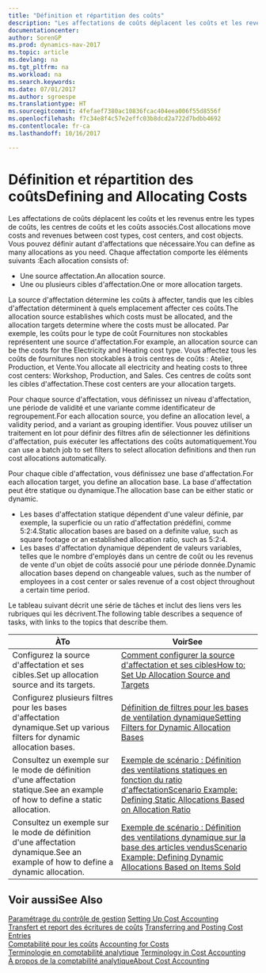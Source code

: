 ```yaml
---
title: "Définition et répartition des coûts"
description: "Les affectations de coûts déplacent les coûts et les revenus entre les types de coûts, les centres de coûts et les coûts associés. Vous pouvez définir autant d'affectations que nécessaire."
documentationcenter: 
author: SorenGP
ms.prod: dynamics-nav-2017
ms.topic: article
ms.devlang: na
ms.tgt_pltfrm: na
ms.workload: na
ms.search.keywords: 
ms.date: 07/01/2017
ms.author: sgroespe
ms.translationtype: HT
ms.sourcegitcommit: 4fefaef7380ac10836fcac404eea006f55d8556f
ms.openlocfilehash: f7c34e8f4c57e2effc03b8dcd2a722d7bdbb4692
ms.contentlocale: fr-ca
ms.lasthandoff: 10/16/2017

---
```

# <a name="defining-and-allocating-costs"></a><span data-ttu-id="13070-104">Définition et répartition des coûts</span><span class="sxs-lookup"><span data-stu-id="13070-104">Defining and Allocating Costs</span></span>
<span data-ttu-id="13070-105">Les affectations de coûts déplacent les coûts et les revenus entre les types de coûts, les centres de coûts et les coûts associés.</span><span class="sxs-lookup"><span data-stu-id="13070-105">Cost allocations move costs and revenues between cost types, cost centers, and cost objects.</span></span> <span data-ttu-id="13070-106">Vous pouvez définir autant d'affectations que nécessaire.</span><span class="sxs-lookup"><span data-stu-id="13070-106">You can define as many allocations as you need.</span></span> <span data-ttu-id="13070-107">Chaque affectation comporte les éléments suivants :</span><span class="sxs-lookup"><span data-stu-id="13070-107">Each allocation consists of:</span></span>  

-   <span data-ttu-id="13070-108">Une source affectation.</span><span class="sxs-lookup"><span data-stu-id="13070-108">An allocation source.</span></span>  
-   <span data-ttu-id="13070-109">Une ou plusieurs cibles d'affectation.</span><span class="sxs-lookup"><span data-stu-id="13070-109">One or more allocation targets.</span></span>  

<span data-ttu-id="13070-110">La source d'affectation détermine les coûts à affecter, tandis que les cibles d'affectation déterminent à quels emplacement affecter ces coûts.</span><span class="sxs-lookup"><span data-stu-id="13070-110">The allocation source establishes which costs must be allocated, and the allocation targets determine where the costs must be allocated.</span></span> <span data-ttu-id="13070-111">Par exemple, les coûts pour le type de coût Fournitures non stockables représentent une source d'affectation.</span><span class="sxs-lookup"><span data-stu-id="13070-111">For example, an allocation source can be the costs for the Electricity and Heating cost type.</span></span> <span data-ttu-id="13070-112">Vous affectez tous les coûts de fournitures non stockables à trois centres de coûts : Atelier, Production, et Vente.</span><span class="sxs-lookup"><span data-stu-id="13070-112">You allocate all electricity and heating costs to three cost centers: Workshop, Production, and Sales.</span></span> <span data-ttu-id="13070-113">Ces centres de coûts sont les cibles d'affectation.</span><span class="sxs-lookup"><span data-stu-id="13070-113">These cost centers are your allocation targets.</span></span>  

<span data-ttu-id="13070-114">Pour chaque source d'affectation, vous définissez un niveau d'affectation, une période de validité et une variante comme identificateur de regroupement.</span><span class="sxs-lookup"><span data-stu-id="13070-114">For each allocation source, you define an allocation level, a validity period, and a variant as grouping identifier.</span></span> <span data-ttu-id="13070-115">Vous pouvez utiliser un traitement en lot pour définir des filtres afin de sélectionner les définitions d'affectation, puis exécuter les affectations des coûts automatiquement.</span><span class="sxs-lookup"><span data-stu-id="13070-115">You can use a batch job to set filters to select allocation definitions and then run cost allocations automatically.</span></span>  

<span data-ttu-id="13070-116">Pour chaque cible d'affectation, vous définissez une base d'affectation.</span><span class="sxs-lookup"><span data-stu-id="13070-116">For each allocation target, you define an allocation base.</span></span> <span data-ttu-id="13070-117">La base d'affectation peut être statique ou dynamique.</span><span class="sxs-lookup"><span data-stu-id="13070-117">The allocation base can be either static or dynamic.</span></span>  

-   <span data-ttu-id="13070-118">Les bases d'affectation statique dépendent d'une valeur définie, par exemple, la superficie ou un ratio d'affectation prédéfini, comme 5:2:4.</span><span class="sxs-lookup"><span data-stu-id="13070-118">Static allocation bases are based on a definite value, such as square footage or an established allocation ratio, such as 5:2:4.</span></span>  
-   <span data-ttu-id="13070-119">Les bases d'affectation dynamique dépendent de valeurs variables, telles que le nombre d'employés dans un centre de coût ou les revenus de vente d'un objet de coûts associé pour une période donnée.</span><span class="sxs-lookup"><span data-stu-id="13070-119">Dynamic allocation bases depend on changeable values, such as the number of employees in a cost center or sales revenue of a cost object throughout a certain time period.</span></span>  

<span data-ttu-id="13070-120">Le tableau suivant décrit une série de tâches et inclut des liens vers les rubriques qui les décrivent.</span><span class="sxs-lookup"><span data-stu-id="13070-120">The following table describes a sequence of tasks, with links to the topics that describe them.</span></span>

|<span data-ttu-id="13070-121">À</span><span class="sxs-lookup"><span data-stu-id="13070-121">To</span></span>|<span data-ttu-id="13070-122">Voir</span><span class="sxs-lookup"><span data-stu-id="13070-122">See</span></span>|  
|--------|---------|  
|<span data-ttu-id="13070-123">Configurez la source d'affectation et ses cibles.</span><span class="sxs-lookup"><span data-stu-id="13070-123">Set up allocation source and its targets.</span></span>|[<span data-ttu-id="13070-124">Comment configurer la source d'affectation et ses cibles</span><span class="sxs-lookup"><span data-stu-id="13070-124">How to: Set Up Allocation Source and Targets</span></span>](finance-how-to-set-up-allocation-source-and-targets.md)|  
|<span data-ttu-id="13070-125">Configurez plusieurs filtres pour les bases d'affectation dynamique.</span><span class="sxs-lookup"><span data-stu-id="13070-125">Set up various filters for dynamic allocation bases.</span></span>|[<span data-ttu-id="13070-126">Définition de filtres pour les bases de ventilation dynamique</span><span class="sxs-lookup"><span data-stu-id="13070-126">Setting Filters for Dynamic Allocation Bases</span></span>](finance-setting-filters-for-dynamic-allocation-bases.md)|  
|<span data-ttu-id="13070-127">Consultez un exemple sur le mode de définition d'une affectation statique.</span><span class="sxs-lookup"><span data-stu-id="13070-127">See an example of how to define a static allocation.</span></span>|[<span data-ttu-id="13070-128">Exemple de scénario : Définition des ventilations statiques en fonction du ratio d'affectation</span><span class="sxs-lookup"><span data-stu-id="13070-128">Scenario Example: Defining Static Allocations Based on Allocation Ratio</span></span>](finance-scenario-example-defining-static-allocations-based-on-allocation-ratio.md)|  
|<span data-ttu-id="13070-129">Consultez un exemple sur le mode de définition d'une affectation dynamique.</span><span class="sxs-lookup"><span data-stu-id="13070-129">See an example of how to define a dynamic allocation.</span></span>|[<span data-ttu-id="13070-130">Exemple de scénario : Définition des ventilations dynamique sur la base des articles vendus</span><span class="sxs-lookup"><span data-stu-id="13070-130">Scenario Example: Defining Dynamic Allocations Based on Items Sold</span></span>](finance-scenario-example-defining-dynamic-allocations-based-on-items-sold.md)|  

## <a name="see-also"></a><span data-ttu-id="13070-131">Voir aussi</span><span class="sxs-lookup"><span data-stu-id="13070-131">See Also</span></span>  
 <span data-ttu-id="13070-132">[Paramétrage du contrôle de gestion](finance-set-up-cost-accounting.md) </span><span class="sxs-lookup"><span data-stu-id="13070-132">[Setting Up Cost Accounting](finance-set-up-cost-accounting.md) </span></span>  
 <span data-ttu-id="13070-133">[Transfert et report des écritures de coûts](finance-transfer-and-post-cost-entries.md) </span><span class="sxs-lookup"><span data-stu-id="13070-133">[Transferring and Posting Cost Entries](finance-transfer-and-post-cost-entries.md) </span></span>  
 <span data-ttu-id="13070-134">[Comptabilité pour les coûts](finance-manage-cost-accounting.md) </span><span class="sxs-lookup"><span data-stu-id="13070-134">[Accounting for Costs](finance-manage-cost-accounting.md) </span></span>  
 <span data-ttu-id="13070-135">[Terminologie en comptabilité analytique](finance-terminology-in-cost-accounting.md) </span><span class="sxs-lookup"><span data-stu-id="13070-135">[Terminology in Cost Accounting](finance-terminology-in-cost-accounting.md) </span></span>  
 [<span data-ttu-id="13070-136">À propos de la comptabilité analytique</span><span class="sxs-lookup"><span data-stu-id="13070-136">About Cost Accounting</span></span>](finance-about-cost-accounting.md)

